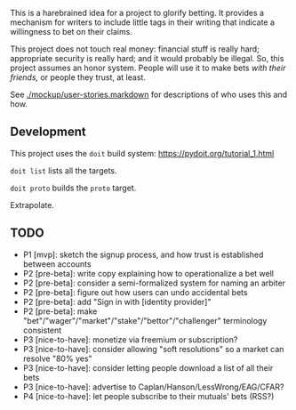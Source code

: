 This is a harebrained idea for a project to glorify betting. It provides a mechanism for writers to include little tags in their writing that indicate a willingness to bet on their claims.

This project does not touch real money: financial stuff is really hard; appropriate security is really hard; and it would probably be illegal. So, this project assumes an honor system. People will use it to make bets _with their friends,_ or people they trust, at least.

See [./mockup/user-stories.markdown](./mockup/user-stories.markdown) for descriptions of who uses this and how.

Development
-----------

This project uses the `doit` build system: https://pydoit.org/tutorial_1.html

`doit list` lists all the targets.

`doit proto` builds the `proto` target.

Extrapolate.


TODO
--------------
- P1 [mvp]: sketch the signup process, and how trust is established between accounts
- P2 [pre-beta]: write copy explaining how to operationalize a bet well
- P2 [pre-beta]: consider a semi-formalized system for naming an arbiter
- P2 [pre-beta]: figure out how users can undo accidental bets
- P2 [pre-beta]: add "Sign in with [identity provider]"
- P2 [pre-beta]: make "bet"/"wager"/"market"/"stake"/"bettor"/"challenger" terminology consistent
- P3 [nice-to-have]: monetize via freemium or subscription?
- P3 [nice-to-have]: consider allowing "soft resolutions" so a market can resolve "80% yes"
- P3 [nice-to-have]: consider letting people download a list of all their bets
- P3 [nice-to-have]: advertise to Caplan/Hanson/LessWrong/EAG/CFAR?
- P4 [nice-to-have]: let people subscribe to their mutuals' bets (RSS?)
